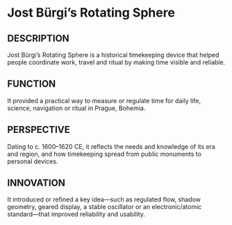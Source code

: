 # Jost Bürgi’s Rotating Sphere

## DESCRIPTION
Jost Bürgi’s Rotating Sphere is a historical timekeeping device that helped people coordinate work, travel and ritual by making time visible and reliable.

## FUNCTION
It provided a practical way to measure or regulate time for daily life, science, navigation or ritual in Prague, Bohemia.

## PERSPECTIVE
Dating to c. 1600–1620 CE, it reflects the needs and knowledge of its era and region, and how timekeeping spread from public monuments to personal devices.

## INNOVATION
It introduced or refined a key idea—such as regulated flow, shadow geometry, geared display, a stable oscillator or an electronic/atomic standard—that improved reliability and usability.
